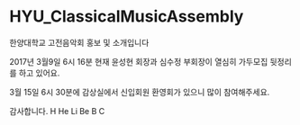# HYU_ClassicalMusicAssembly
한양대학교 고전음악회 홍보 및 소개입니다

2017년 3월9일 6시 16분 현재 윤성현 회장과 심수정 부회장이 열심히 가두모집 뒷정리를 하고 있어요.

3월 15일 6시 30분에 감상실에서 신입회원 환영회가 있으니 많이 참여해주세요.

감사합니다. H He Li Be B C 